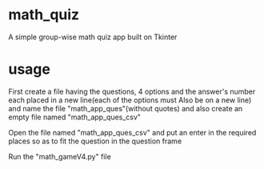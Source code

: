 # math_quiz
A simple group-wise math quiz app built on Tkinter

# usage  
First create a file having the questions, 4 options and the answer's number each placed in a new line(each of the options must Also be on a new line) and name the file "math_app_ques"(without quotes) and also create an empty file named "math_app_ques_csv"  
  
Open the file named "math_app_ques_csv" and put an enter in the required places so as to fit the question in the question frame  
  
Run the "math_gameV4.py" file
